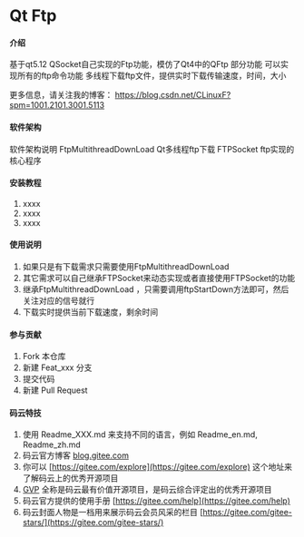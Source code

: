 # Qt Ftp

#### 介绍
基于qt5.12 QSocket自己实现的Ftp功能，模仿了Qt4中的QFtp 部分功能
可以实现所有的ftp命令功能
多线程下载ftp文件，提供实时下载传输速度，时间，大小

更多信息，请关注我的博客：
https://blog.csdn.net/CLinuxF?spm=1001.2101.3001.5113

#### 软件架构
软件架构说明
FtpMultithreadDownLoad Qt多线程ftp下载
FTPSocket ftp实现的核心程序

#### 安装教程

1.  xxxx
2.  xxxx
3.  xxxx

#### 使用说明

1.  如果只是有下载需求只需要使用FtpMultithreadDownLoad 
2.  其它需求可以自己继承FTPSocket来动态实现或者直接使用FTPSocket的功能
3.  继承FtpMultithreadDownLoad ，只需要调用ftpStartDown方法即可，然后关注对应的信号就行
4.  下载实时提供当前下载速度，剩余时间 

#### 参与贡献

1.  Fork 本仓库
2.  新建 Feat_xxx 分支
3.  提交代码
4.  新建 Pull Request


#### 码云特技

1.  使用 Readme\_XXX.md 来支持不同的语言，例如 Readme\_en.md, Readme\_zh.md
2.  码云官方博客 [blog.gitee.com](https://blog.gitee.com)
3.  你可以 [https://gitee.com/explore](https://gitee.com/explore) 这个地址来了解码云上的优秀开源项目
4.  [GVP](https://gitee.com/gvp) 全称是码云最有价值开源项目，是码云综合评定出的优秀开源项目
5.  码云官方提供的使用手册 [https://gitee.com/help](https://gitee.com/help)
6.  码云封面人物是一档用来展示码云会员风采的栏目 [https://gitee.com/gitee-stars/](https://gitee.com/gitee-stars/)
